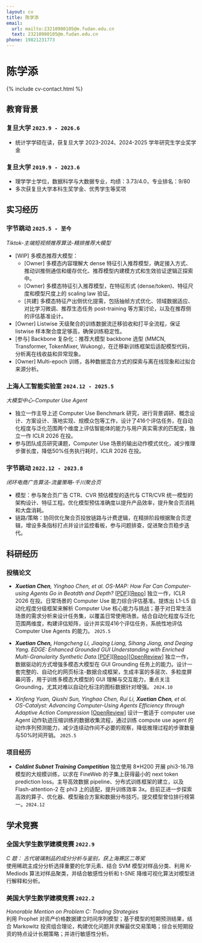 ```yaml
---
layout: cv
title: 陈学添
email:
  url: mailto:23210980105@m.fudan.edu.cn
  text: 23210980105@m.fudan.edu.cn
phone: 19821231773
---
```


# **陈学添**

<!--
include contact information from the front matter
Supported arguments:
    - homepage: url, text
    - phone
    - email
-->

{% include cv-contact.html %}

## 教育背景

### **复旦大学** `2023.9 - 2026.6`

- 统计学学硕在读，获复旦大学 2023-2024、2024-2025 学年研究生学业奖学金

### **复旦大学** `2019.9 - 2023.6`

- 理学学士学位，数据科学与大数据专业，均绩：3.73/4.0，专业排名：9/80
- 多次获复旦大学本科生奖学金、优秀学生等奖项

## 实习经历

### **字节跳动** `2025.5 - 至今`
_Tiktok-主端短视频推荐算法-精排推荐大模型_
- \[WIP\] 多模态推荐大模型：
  - \[Owner\] 多模态内容理解大 dense 特征引入推荐模型，确定接入方式、推动训推侧通信和缓存优化、推荐模型内建模方式和生效验证逻辑正探索中。
  - \[Owner\] 多模态特征引入推荐模型，在特征形式 (dense/token)、特征尺度和模型尺度上的 scaling law 验证。
  - \[共建\] 多模态特征产出侧优化提需，包括抽帧方式优化、领域数据适应、对比学习微调、推荐生态任务 post-training 等方案讨论，以及在推荐侧的评估基准设计。
- \[Owner\] Listwise 天级聚合的训练数据流迁移验收和打平全流程，保证 listwise 样本聚合度足够高，确保训练稳定性。
- \[参与\] Backbone 复杂化：推荐大模型 backbone 选型 (MMCN, Transformer, TokenMixer, Wukong)，在迁移新训练框架后适配模型代码，分析离在线收益和异常现象。
- \[Owner\] Multi-epoch 训练，各种数据混合方式的探索与离在线现象和过拟合来源分析。

### **上海人工智能实验室** `2024.12 - 2025.5`

_大模型中心-Computer Use Agent_<br>
- 独立一作主导上述 Computer Use Benchmark 研究，进行背景调研、概念设计、方案设计、落地实现、规模众包等工作，设计了416个评估任务，在自动化程度与泛化范围两个维度上评估智能体的能力与用户真实需求的匹配度，独立一作 ICLR 2026 在投。
- 参与团队成员研究课题，Computer Use 场景的输出动作模式优化，减少推理步骤长度，降低50%任务执行耗时，ICLR 2026 在投。

### **字节跳动** `2022.12 - 2023.8 `

_闭环电商广告算法-流量策略-千川聚合页_<br>

- 模型：参与聚合页广告 CTR、CVR 预估模型的迭代与 CTR/CVR 统一模型的架构设计、特征工程。优化模型预估准确度以提升产品效率，提升聚合页消耗和大盘消耗。
- 链路/策略：协同优化聚合页投放链路与计费逻辑，在精排阶段根据聚合页逻辑，增设多条指标打点并设计监控看板，参与问题排查，促进聚合页稳步迭代。

## 科研经历

### **投稿论文**

+ _**Xuetian Chen**, Yinghao Chen, et al. OS-MAP: How Far Can Computer-using Agents Go in Beatdth and Depth?_ [[PDF](https://arxiv.org/abs/2507.19132)][[Repo](https://github.com/OS-Copilot/OS-Map)]
独立一作，ICLR 2026 在投。日常场景的 Computer Use 能力综合评估基准。提炼出 L1-L5 自动化程度分级框架来解析 Computer Use 核心能力与挑战；基于对日常生活场景的需求分析来设计任务集，以覆盖日常使用场景。结合自动化程度与泛化范围两维度，构建评估矩阵，设计并实现416个评估任务，系统性地评估 Computer Use Agents 的能力。 `2025.5`

+ **_Xuetian Chen,_** _Hangcheng Li, Jiaqing Liang, Sihang Jiang, and Deqing Yang. EDGE: Enhanced Grounded GUI Understanding with Enriched Multi-Granularity Synthetic Data._[[PDF](https://arxiv.org/pdf/2410.19461)][[Repo](https://github.com/chenxuetian/EDGE)][[OpenReview](https://openreview.net/forum?id=9P8Zut9qul&noteId=jL7OZ2qjwG)] 
独立一作，数据驱动的方式增强多模态大模型在 GUI Grounding 任务上的能力。设计一套完整的、自动化的网页标注-数据合成框架，生成丰富的多层次、多粒度屏幕问答，用于训练多模态大模型的 GUI 理解与交互能力，重点关注 Grounding，尤其对难以自动化标注的图标数据针对增强。 `2024.10`

+ _Xinfeng Yuan, Qiushi Sun, Yinghao Chen, Rui Li, **Xuetian Chen**, et al. OS-Catalyst: Advancing Computer-Using Agents Efficiency through Adaptive Action Compression_ [[OpenReview](https://openreview.net/forum?id=QpKXNYtF3x&referrer=%5BAuthor%20Console%5D(%2Fgroup%3Fid%3DICLR.cc%2F2026%2FConference%2FAuthors%23your-submissions))]
设计一套适于 computer use Agent 动作轨迹压缩训练的数据收集流程，通过训练 compute use agent 的动作序列预测能力，减少连续动作间不必要的观察，降低推理过程的步骤数量与50%时间开销。 `2025.5`

### **项目经历**

+ **_Coldint Subnet Training Competition_** 独立使用 8\*H200 开展 phi3-16.7B 模型的大规模训练，以求在 FineWeb 的子集上获得最小的 next token prediction loss。主导高效数据 pipeline、分布式训练框架的建立，以及 Flash-attention-2 在 phi3 上的适配，提升训练效率 3x。目前正进一步探索高效的算子、优化器、模型融合方案和数据分布技巧，提交模型曾位排行榜第一。`2024.12`

## 学术竞赛

### **全国大学生数学建模竞赛** `2022.9 `

_C 题： 古代玻璃制品的成分分析与鉴别，获上海赛区二等奖_<br>
使用稀疏主成分分析选择重要的化学元素、结合 SVM 模型对样品分类、利用 K-Mediods 算法对样品聚类，并结合敏感性分析和 t-SNE 降维可视化算法对模型进行解释和分析。

### **美国大学生数学建模竞赛** `2022.2 `

_Honorable Mention on Problem C: Trading Strategies_<br>
利用 Prophet 对资产价格数据建立时间序列模型；基于模型的短期预测结果，结合 Markowitz 投资组合理论，构建优化问题并求解最优交易策略；综合长短期投资的特点设计长期策略；并进行敏感性分析。

<!-- ### Footer

Last updated: May 2013 -->
